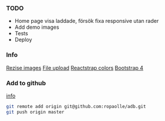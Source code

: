 
### TODO
* Home page visa laddade, försök fixa responsive utan rader
* Add demo images
* Tests
* Deploy
  



### Info
[Rezise images](https://github.com/oliver-moran/jimp)
[File upload](https://firebase.google.com/docs/storage/web/upload-files?authuser=0)
[Reactstrap colors](https://github.com/twbs/bootstrap/pull/22836#issuecomment-310945638)
[Bootstrap 4](https://getbootstrap.com/docs/4.0/layout/grid/)

### Add to github 
[info](https://help.github.com/articles/adding-an-existing-project-to-github-using-the-command-line/)
``` bash
git remote add origin git@github.com:ropaolle/adb.git
git push origin master
```
